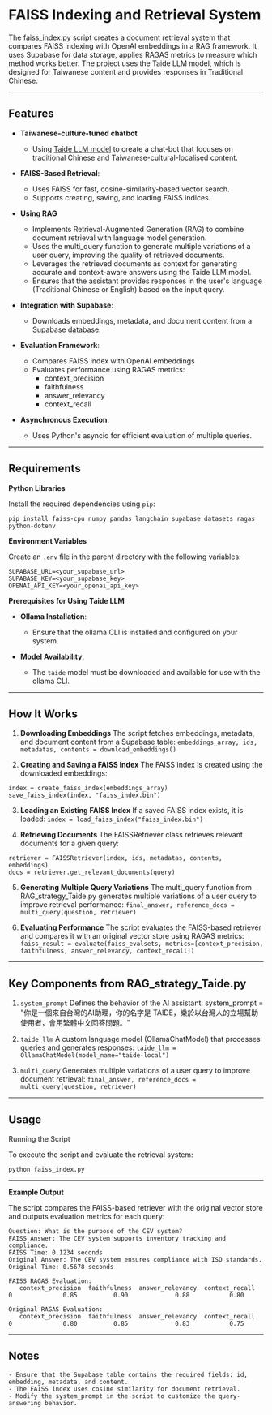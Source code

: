 # FAISS Indexing and Retrieval System

The faiss_index.py script creates a document retrieval system that compares FAISS indexing with OpenAI embeddings in a RAG framework. It uses Supabase for data storage, applies RAGAS metrics to measure which method works better. The project uses the Taide LLM model, which is designed for Taiwanese content and provides responses in Traditional Chinese. 

---

## Features

- **Taiwanese-culture-tuned chatbot**
    - Using [Taide LLM model](https://en.taide.tw/) to create a chat-bot that focuses on traditional Chinese and Taiwanese-cultural-localised content.

- **FAISS-Based Retrieval**:
    - Uses FAISS for fast, cosine-similarity-based vector search.
    - Supports creating, saving, and loading FAISS indices.

- **Using RAG**
    - Implements Retrieval-Augmented Generation (RAG) to combine document retrieval with language model generation.
    - Uses the multi_query function to generate multiple variations of a user query, improving the quality of retrieved documents.
    - Leverages the retrieved documents as context for generating accurate and context-aware answers using the Taide LLM model.
    - Ensures that the assistant provides responses in the user's language (Traditional Chinese or English) based on the input query.

- **Integration with Supabase**:
    - Downloads embeddings, metadata, and document content from a Supabase database.

- **Evaluation Framework**:
    - Compares FAISS index with OpenAI embeddings
    - Evaluates performance using RAGAS metrics:
        - context_precision
        - faithfulness
        - answer_relevancy
        - context_recall

- **Asynchronous Execution**:
    - Uses Python's asyncio for efficient evaluation of multiple queries.

---

## Requirements

**Python Libraries**

Install the required dependencies using `pip`:

```pip install faiss-cpu numpy pandas langchain supabase datasets ragas python-dotenv```

**Environment Variables**

Create an `.env` file in the parent directory with the following variables:

```
SUPABASE_URL=<your_supabase_url>
SUPABASE_KEY=<your_supabase_key>
OPENAI_API_KEY=<your_openai_api_key>
```

**Prerequisites for Using Taide LLM**

- **Ollama Installation**:

    - Ensure that the ollama CLI is installed and configured on your system.

- **Model Availability**:

    - The `taide` model must be downloaded and available for use with the ollama CLI.

--- 

## How It Works

1. **Downloading Embeddings**
The script fetches embeddings, metadata, and document content from a Supabase table:
`embeddings_array, ids, metadatas, contents = download_embeddings()`

2. **Creating and Saving a FAISS Index**
The FAISS index is created using the downloaded embeddings:

``` 
index = create_faiss_index(embeddings_array)
save_faiss_index(index, "faiss_index.bin")
```

3. **Loading an Existing FAISS Index**
If a saved FAISS index exists, it is loaded:
`index = load_faiss_index("faiss_index.bin")`

4. **Retrieving Documents**
The FAISSRetriever class retrieves relevant documents for a given query:
```
retriever = FAISSRetriever(index, ids, metadatas, contents, embeddings)
docs = retriever.get_relevant_documents(query)
```

5. **Generating Multiple Query Variations**
The multi_query function from RAG_strategy_Taide.py generates multiple variations of a user query to improve retrieval performance:
`final_answer, reference_docs = multi_query(question, retriever)`

6. **Evaluating Performance**
The script evaluates the FAISS-based retriever and compares it with an original vector store using RAGAS metrics:
```faiss_result = evaluate(faiss_evalsets, metrics=[context_precision, faithfulness, answer_relevancy, context_recall])```

--- 

## Key Components from RAG_strategy_Taide.py

1. `system_prompt`
Defines the behavior of the AI assistant:
system_prompt = "你是一個來自台灣的AI助理，你的名字是 TAIDE，樂於以台灣人的立場幫助使用者，會用繁體中文回答問題。"

2. `taide_llm`
A custom language model (OllamaChatModel) that processes queries and generates responses:
`taide_llm = OllamaChatModel(model_name="taide-local")`

3. `multi_query`
Generates multiple variations of a user query to improve document retrieval:
`final_answer, reference_docs = multi_query(question, retriever)`

---

## Usage

Running the Script

To execute the script and evaluate the retrieval system:

`python faiss_index.py`

---

**Example Output**

The script compares the FAISS-based retriever with the original vector store and outputs evaluation metrics for each query:

```
Question: What is the purpose of the CEV system?
FAISS Answer: The CEV system supports inventory tracking and compliance.
FAISS Time: 0.1234 seconds
Original Answer: The CEV system ensures compliance with ISO standards.
Original Time: 0.5678 seconds

FAISS RAGAS Evaluation:
   context_precision  faithfulness  answer_relevancy  context_recall
0              0.85          0.90             0.88           0.80

Original RAGAS Evaluation:
   context_precision  faithfulness  answer_relevancy  context_recall
0              0.80          0.85             0.83           0.75
```

--- 

## Notes
    - Ensure that the Supabase table contains the required fields: id, embedding, metadata, and content.
    - The FAISS index uses cosine similarity for document retrieval.
    - Modify the system_prompt in the script to customize the query-answering behavior.
